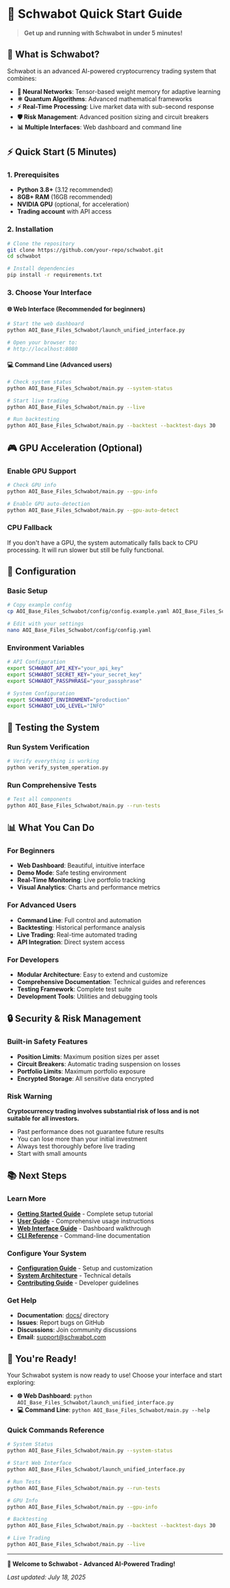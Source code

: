 # 🚀 Schwabot Quick Start Guide

> **Get up and running with Schwabot in under 5 minutes!**

## 🎯 What is Schwabot?

Schwabot is an advanced AI-powered cryptocurrency trading system that combines:
- **🤖 Neural Networks**: Tensor-based weight memory for adaptive learning
- **⚛️ Quantum Algorithms**: Advanced mathematical frameworks
- **⚡ Real-Time Processing**: Live market data with sub-second response
- **🛡️ Risk Management**: Advanced position sizing and circuit breakers
- **📊 Multiple Interfaces**: Web dashboard and command line

## ⚡ Quick Start (5 Minutes)

### 1. Prerequisites
- **Python 3.8+** (3.12 recommended)
- **8GB+ RAM** (16GB recommended)
- **NVIDIA GPU** (optional, for acceleration)
- **Trading account** with API access

### 2. Installation
```bash
# Clone the repository
git clone https://github.com/your-repo/schwabot.git
cd schwabot

# Install dependencies
pip install -r requirements.txt
```

### 3. Choose Your Interface

#### 🌐 Web Interface (Recommended for beginners)
```bash
# Start the web dashboard
python AOI_Base_Files_Schwabot/launch_unified_interface.py

# Open your browser to:
# http://localhost:8080
```

#### 💻 Command Line (Advanced users)
```bash
# Check system status
python AOI_Base_Files_Schwabot/main.py --system-status

# Start live trading
python AOI_Base_Files_Schwabot/main.py --live

# Run backtesting
python AOI_Base_Files_Schwabot/main.py --backtest --backtest-days 30
```

## 🎮 GPU Acceleration (Optional)

### Enable GPU Support
```bash
# Check GPU info
python AOI_Base_Files_Schwabot/main.py --gpu-info

# Enable GPU auto-detection
python AOI_Base_Files_Schwabot/main.py --gpu-auto-detect
```

### CPU Fallback
If you don't have a GPU, the system automatically falls back to CPU processing. It will run slower but still be fully functional.

## 🔧 Configuration

### Basic Setup
```bash
# Copy example config
cp AOI_Base_Files_Schwabot/config/config.example.yaml AOI_Base_Files_Schwabot/config/config.yaml

# Edit with your settings
nano AOI_Base_Files_Schwabot/config/config.yaml
```

### Environment Variables
```bash
# API Configuration
export SCHWABOT_API_KEY="your_api_key"
export SCHWABOT_SECRET_KEY="your_secret_key"
export SCHWABOT_PASSPHRASE="your_passphrase"

# System Configuration
export SCHWABOT_ENVIRONMENT="production"
export SCHWABOT_LOG_LEVEL="INFO"
```

## 🧪 Testing the System

### Run System Verification
```bash
# Verify everything is working
python verify_system_operation.py
```

### Run Comprehensive Tests
```bash
# Test all components
python AOI_Base_Files_Schwabot/main.py --run-tests
```

## 📊 What You Can Do

### For Beginners
- **Web Dashboard**: Beautiful, intuitive interface
- **Demo Mode**: Safe testing environment
- **Real-Time Monitoring**: Live portfolio tracking
- **Visual Analytics**: Charts and performance metrics

### For Advanced Users
- **Command Line**: Full control and automation
- **Backtesting**: Historical performance analysis
- **Live Trading**: Real-time automated trading
- **API Integration**: Direct system access

### For Developers
- **Modular Architecture**: Easy to extend and customize
- **Comprehensive Documentation**: Technical guides and references
- **Testing Framework**: Complete test suite
- **Development Tools**: Utilities and debugging tools

## 🔒 Security & Risk Management

### Built-in Safety Features
- **Position Limits**: Maximum position sizes per asset
- **Circuit Breakers**: Automatic trading suspension on losses
- **Portfolio Limits**: Maximum portfolio exposure
- **Encrypted Storage**: All sensitive data encrypted

### Risk Warning
**Cryptocurrency trading involves substantial risk of loss and is not suitable for all investors.**

- Past performance does not guarantee future results
- You can lose more than your initial investment
- Always test thoroughly before live trading
- Start with small amounts

## 📚 Next Steps

### Learn More
- **[Getting Started Guide](docs/guides/getting_started.md)** - Complete setup tutorial
- **[User Guide](docs/guides/user_guide.md)** - Comprehensive usage instructions
- **[Web Interface Guide](docs/guides/web_interface.md)** - Dashboard walkthrough
- **[CLI Reference](docs/api/cli_reference.md)** - Command-line documentation

### Configure Your System
- **[Configuration Guide](docs/configuration/setup.md)** - Setup and customization
- **[System Architecture](docs/development/architecture.md)** - Technical details
- **[Contributing Guide](docs/development/contributing.md)** - Developer guidelines

### Get Help
- **Documentation**: [docs/](docs/) directory
- **Issues**: Report bugs on GitHub
- **Discussions**: Join community discussions
- **Email**: support@schwabot.com

## 🎉 You're Ready!

Your Schwabot system is now ready to use! Choose your interface and start exploring:

- **🌐 Web Dashboard**: `python AOI_Base_Files_Schwabot/launch_unified_interface.py`
- **💻 Command Line**: `python AOI_Base_Files_Schwabot/main.py --help`

### Quick Commands Reference

```bash
# System Status
python AOI_Base_Files_Schwabot/main.py --system-status

# Start Web Interface
python AOI_Base_Files_Schwabot/launch_unified_interface.py

# Run Tests
python AOI_Base_Files_Schwabot/main.py --run-tests

# GPU Info
python AOI_Base_Files_Schwabot/main.py --gpu-info

# Backtesting
python AOI_Base_Files_Schwabot/main.py --backtest --backtest-days 30

# Live Trading
python AOI_Base_Files_Schwabot/main.py --live
```

---

**🚀 Welcome to Schwabot - Advanced AI-Powered Trading!**

*Last updated: July 18, 2025* 